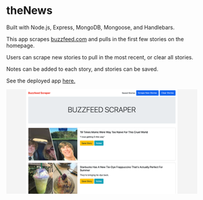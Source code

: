 # theNews

Built with Node.js, Express, MongoDB, Mongoose, and Handlebars.

This app scrapes [buzzfeed.com](https://www.buzzfeed.com/) and pulls in the first few stories on the homepage.

Users can scrape new stories to pull in the most recent, or clear all stories.

Notes can be added to each story, and stories can be saved.

See the deployed app [here.](https://the-news1.herokuapp.com/)

![screenshot](./public/images/the-news.png)